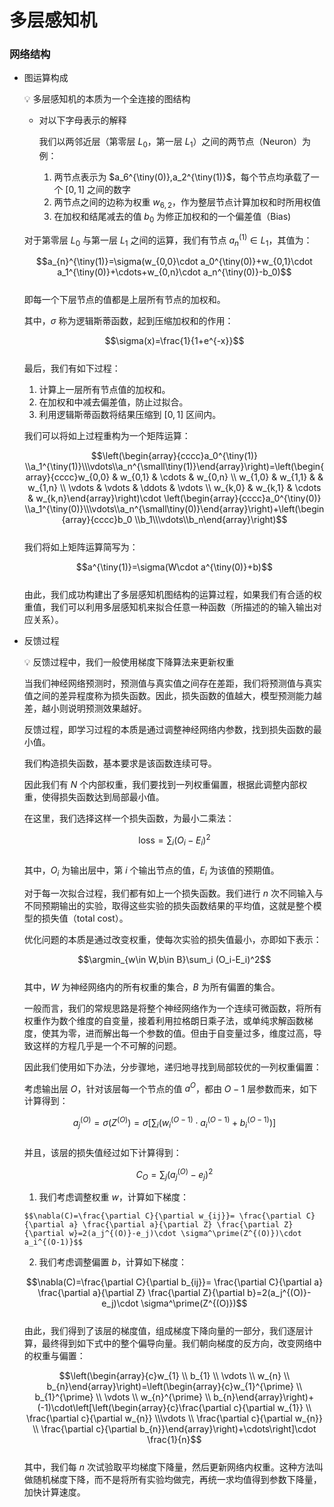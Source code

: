 # 多层感知机

### 网络结构

- 图运算构成
    
    <aside>
    💡 多层感知机的本质为一个全连接的图结构
    
    </aside>
    
    - 对以下字母表示的解释
        
        我们以两邻近层（第零层 $L_0$，第一层 $L_1$）之间的两节点（Neuron）为例：
        
        1. 两节点表示为 $a_6^{\tiny(0)},a_2^{\tiny(1)}$，每个节点均承载了一个 $[0,1]$ 之间的数字
        2. 两节点之间的边称为权重 $w_{6,2}$，作为整层节点计算加权和时所用权值
        3. 在加权和结尾减去的值 $b_0$ 为修正加权和的一个偏差值（Bias)
    
    对于第零层 $L_0$ 与第一层 $L_1$ 之间的运算，我们有节点 $a_{n}^{(1)} \in L_1$，其值为：
    
    $$a_{n}^{\tiny(1)}=\sigma(w_{0,0}\cdot a_0^{\tiny(0)}+w_{0,1}\cdot a_1^{\tiny(0)}+\cdots+w_{0,n}\cdot a_n^{\tiny(0)}-b_0)$$    
    即每一个下层节点的值都是上层所有节点的加权和。
    
    其中，$\sigma$ 称为逻辑斯蒂函数，起到压缩加权和的作用：
    
    $$\sigma(x)=\frac{1}{1+e^{-x}}$$    
    最后，我们有如下过程：
    
    1. 计算上一层所有节点值的加权和。
    2. 在加权和中减去偏差值，防止过拟合。
    3. 利用逻辑斯蒂函数将结果压缩到 $[0, 1]$ 区间内。
    
    我们可以将如上过程重构为一个矩阵运算：
    
    $$\left(\begin{array}{cccc}a_0^{\tiny(1)} \\a_1^{\tiny(1)}\\\vdots\\a_n^{\small\tiny(1)}\end{array}\right)=\left(\begin{array}{cccc}w_{0,0} & w_{0,1} & \cdots & w_{0,n} \\ w_{1,0} & w_{1,1} & & w_{1,n} \\ \vdots & \vdots & \ddots & \vdots \\ w_{k,0} & w_{k,1} & \cdots & w_{k,n}\end{array}\right)\cdot \left(\begin{array}{cccc}a_0^{\tiny(0)} \\a_1^{\tiny(0)}\\\vdots\\a_n^{\small\tiny(0)}\end{array}\right)+\left(\begin{array}{cccc}b_0 \\b_1\\\vdots\\b_n\end{array}\right)$$    
    我们将如上矩阵运算简写为：
    
    $$a^{\tiny(1)}=\sigma(W\cdot a^{\tiny(0)}+b)$$    
    由此，我们成功构建出了多层感知机图结构的运算过程，如果我们有合适的权重值，我们可以利用多层感知机来拟合任意一种函数（所描述的的输入输出对应关系）。
    
- 反馈过程
    
    <aside>
    💡 反馈过程中，我们一般使用梯度下降算法来更新权重
    
    </aside>
    
    当我们神经网络预测时，预测值与真实值之间存在差距，我们将预测值与真实值之间的差异程度称为损失函数。因此，损失函数的值越大，模型预测能力越差，越小则说明预测效果越好。
    
    反馈过程，即学习过程的本质是通过调整神经网络内参数，找到损失函数的最小值。
    
    我们构造损失函数，基本要求是该函数连续可导。
    
    因此我们有 $N$ 个内部权重，我们要找到一列权重偏置，根据此调整内部权重，使得损失函数达到局部最小值。
    
    在这里，我们选择这样一个损失函数，为最小二乘法：
    
    $$\text{loss}=\sum_i (O_i-E_i)^2$$    
    其中，$O_i$ 为输出层中，第 $i$ 个输出节点的值，$E_i$ 为该值的预期值。
    
    对于每一次拟合过程，我们都有如上一个损失函数。我们进行 $n$ 次不同输入与不同预期输出的实验，取得这些实验的损失函数结果的平均值，这就是整个模型的损失值（total cost）。
    
    优化问题的本质是通过改变权重，使每次实验的损失值最小，亦即如下表示：
    
    $$\argmin_{w\in W,b\in B}\sum_i (O_i-E_i)^2$$    
    其中，$W$ 为神经网络内的所有权重的集合，$B$ 为所有偏置的集合。
    
    一般而言，我们的常规思路是将整个神经网络作为一个连续可微函数，将所有权重作为数个维度的自变量，接着利用拉格朗日乘子法，或单纯求解函数梯度，使其为零，进而解出每一个参数的值。但由于自变量过多，维度过高，导致这样的方程几乎是一个不可解的问题。
    
    因此我们使用如下办法，分步骤地，递归地寻找到局部较优的一列权重偏置：
    
    考虑输出层 $O$，针对该层每一个节点的值 $a^{O}$，都由 $O-1$ 层参数而来，如下计算得到：
    
    $$a_j^{(O)}=\sigma(Z^{(O)})=\sigma[\sum_i (w_i^{(O-1)}\cdot a_i^{(O-1)}+b_i^{(O-1)})]$$    
    并且，该层的损失值经过如下计算得到：
    
    $$C_O=\sum_j(a_j^{(O)}-e_j)^2$$    
    1. 我们考虑调整权重 $w$，计算如下梯度：
        
      $$\nabla(C)=\frac{\partial C}{\partial w_{ij}}= \frac{\partial C}{\partial a} \frac{\partial a}{\partial Z} \frac{\partial Z}{\partial w}=2(a_j^{(O)}-e_j)\cdot \sigma^\prime(Z^{(O)})\cdot a_i^{(O-1)}$$        
    2. 我们考虑调整偏置 $b$，计算如下梯度：
    
    $$\nabla(C)=\frac{\partial C}{\partial b_{ij}}= \frac{\partial C}{\partial a} \frac{\partial a}{\partial Z} \frac{\partial Z}{\partial b}=2(a_j^{(O)}-e_j)\cdot \sigma^\prime(Z^{(O)})$$    
    由此，我们得到了该层的梯度值，组成梯度下降向量的一部分，我们逐层计算，最终得到如下式中的整个偏导向量。我们朝向梯度的反方向，改变网络中的权重与偏置：
    
    $$\left(\begin{array}{c}w_{1} \\ b_{1} \\ \vdots \\ w_{n} \\ b_{n}\end{array}\right)=\left(\begin{array}{c}w_{1}^{\prime} \\ b_{1}^{\prime} \\ \vdots \\ w_{n}^{\prime} \\ b_{n}\end{array}\right)+(-1)\cdot\left[\left(\begin{array}{c}\frac{\partial c}{\partial w_{1}} \\ \frac{\partial c}{\partial w_{n}} \\\vdots \\ \frac{\partial c}{\partial w_{n}} \\ \frac{\partial c}{\partial b_{n}}\end{array}\right)+\cdots\right]\cdot \frac{1}{n}$$    
    其中，我们每 $n$ 次试验取平均梯度下降量，然后更新网络内权重。这种方法叫做随机梯度下降，而不是将所有实验均做完，再统一求均值得到参数下降量，加快计算速度。